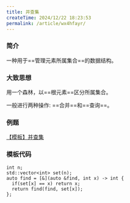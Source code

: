 ```yaml
---
title: 并查集
createTime: 2024/12/22 18:23:53
permalink: /article/wx4hfayr/
---
```


### 简介

一种用于==管理元素所属集合==的数据结构。

### 大致思想

用一个森林，以==根元素==区分所属集合。

一般进行两种操作: ==合并==和==查询==。

### 例题

[【模板】并查集](https://www.luogu.com.cn/problem/P3367)

### 模板代码
```cpp{3-6}
int n;
std::vector<int> set(n);
auto find = [&](auto &find, int x) -> int {
  if(set[x] == x) return x;
  return find(find, set[x]);
};
```
